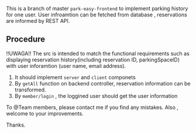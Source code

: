 This is a branch of master `park-easy-frontend` to implement parking history for one user.
User infroamtion can be fetched from database , reservations are informed by REST API.

## Procedure

!!UWAGA!!
The src is intended to match the functional requirements such as displaying reservation history(including reservation ID, parkingSpaceID) with user inforamtion (user name, email address).

1. It should implement `server` and `client` componets
2. By `getAll` function on backend controller, reservation information can be transformed.
3. By `member/login` , the loggined user should get the user information

To @Team members, please contact me if you find any mistakes. Also , welcome to your improvements.

Thanks.
